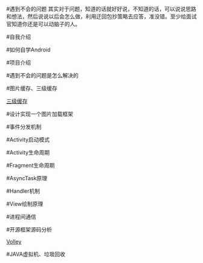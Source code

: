 #遇到不会的问题
其实对于问题，知道的话就好好说，不知道的话，可以说说思路和想法，然后说说以后会怎么做，利用迂回包抄策略去应答，准没错。至少给面试官知道你还是可以动脑子的人。

#自我介绍

#如何自学Android

#项目介绍

#遇到不会的问题是怎么解决的

#图片缓存、三级缓存

[三级缓存](http://www.jianshu.com/p/2cd59a79ed4a)

#设计实现一个图片加载框架

#事件分发机制

#Activity启动模式

#Activity生命周期

#Fragment生命周期

#AsyncTask原理

#Handler机制

#View绘制原理

#进程间通信

#开源框架源码分析

[Volley](http://a.codekk.com/detail/Android/grumoon/Volley%20%E6%BA%90%E7%A0%81%E8%A7%A3%E6%9E%90)

#JAVA虚拟机、垃圾回收



